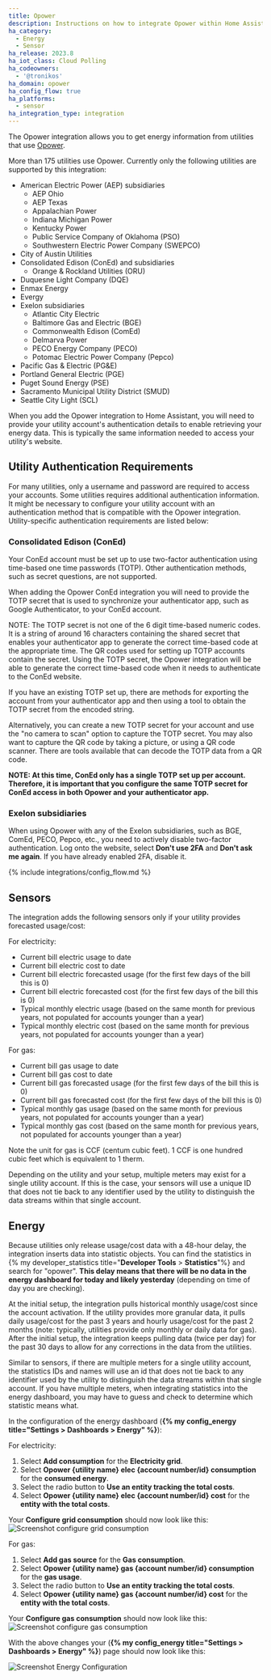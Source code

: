```yaml
---
title: Opower
description: Instructions on how to integrate Opower within Home Assistant.
ha_category:
  - Energy
  - Sensor
ha_release: 2023.8
ha_iot_class: Cloud Polling
ha_codeowners:
  - '@tronikos'
ha_domain: opower
ha_config_flow: true
ha_platforms:
  - sensor
ha_integration_type: integration
---
```


The Opower integration allows you to get energy information from utilities that use [Opower](https://www.oracle.com/industries/utilities/opower-energy-efficiency/).

More than 175 utilities use Opower. Currently only the following utilities are supported by this integration:

- American Electric Power (AEP) subsidiaries
  - AEP Ohio
  - AEP Texas
  - Appalachian Power
  - Indiana Michigan Power
  - Kentucky Power
  - Public Service Company of Oklahoma (PSO)
  - Southwestern Electric Power Company (SWEPCO)
- City of Austin Utilities
- Consolidated Edison (ConEd) and subsidiaries
  - Orange & Rockland Utilities (ORU)
- Duquesne Light Company (DQE)
- Enmax Energy
- Evergy
- Exelon subsidiaries
  - Atlantic City Electric
  - Baltimore Gas and Electric (BGE)
  - Commonwealth Edison (ComEd)
  - Delmarva Power
  - PECO Energy Company (PECO)
  - Potomac Electric Power Company (Pepco)
- Pacific Gas & Electric (PG&E)
- Portland General Electric (PGE)
- Puget Sound Energy (PSE)
- Sacramento Municipal Utility District (SMUD)
- Seattle City Light (SCL)

When you add the Opower integration to Home Assistant, you will need to provide your utility account's authentication details to enable retrieving your energy data.
This is typically the same information needed to access your utility's website.

## Utility Authentication Requirements

For many utilities, only a username and password are required to access your accounts. Some utilities requires additional authentication information.
It might be necessary to configure your utility account with an authentication method that is compatible with the Opower integration.
Utility-specific authentication requirements are listed below:

### Consolidated Edison (ConEd)

Your ConEd account must be set up to use two-factor authentication using time-based one time passwords (TOTP). Other authentication methods, such as secret questions, are not supported.

When adding the Opower ConEd integration you will need to provide the TOTP secret that is used to synchronize your authenticator app, such as Google Authenticator, to your ConEd account.

NOTE: The TOTP secret is not one of the 6 digit time-based numeric codes.
It is a string of around 16 characters containing the shared secret that enables your authenticator app to generate the correct time-based code at the appropriate time.
The QR codes used for setting up TOTP accounts contain the secret.
Using the TOTP secret, the Opower integration will be able to generate the correct time-based code when it needs to authenticate to the ConEd website.

If you have an existing TOTP set up, there are methods for exporting the account from your authenticator app and then using a tool to obtain the TOTP secret from the encoded string.

Alternatively, you can create a new TOTP secret for your account and use the "no camera to scan" option to capture the TOTP secret. You may also want to capture the QR code by taking a picture, or using a QR code scanner. There are tools available that can decode the TOTP data from a QR code.

**NOTE: At this time, ConEd only has a single TOTP set up per account. Therefore, it is important that you configure the same TOTP secret for ConEd access in both Opower and your authenticator app.**

### Exelon subsidiaries

When using Opower with any of the Exelon subsidiaries, such as BGE, ComEd, PECO, Pepco, etc., you need to actively disable two-factor authentication. Log onto the website, select **Don't use 2FA** and **Don't ask me again**. If you have already enabled 2FA, disable it.

{% include integrations/config_flow.md %}

## Sensors

The integration adds the following sensors only if your utility provides forecasted usage/cost:

For electricity:

- Current bill electric usage to date
- Current bill electric cost to date
- Current bill electric forecasted usage (for the first few days of the bill this is 0)
- Current bill electric forecasted cost (for the first few days of the bill this is 0)
- Typical monthly electric usage (based on the same month for previous years, not populated for accounts younger than a year)
- Typical monthly electric cost (based on the same month for previous years, not populated for accounts younger than a year)

For gas:

- Current bill gas usage to date
- Current bill gas cost to date
- Current bill gas forecasted usage (for the first few days of the bill this is 0)
- Current bill gas forecasted cost (for the first few days of the bill this is 0)
- Typical monthly gas usage (based on the same month for previous years, not populated for accounts younger than a year)
- Typical monthly gas cost (based on the same month for previous years, not populated for accounts younger than a year)

Note the unit for gas is CCF (centum cubic feet). 1 CCF is one hundred cubic feet which is equivalent to 1 therm.

Depending on the utility and your setup, multiple meters may exist for a single utility account.
If this is the case, your sensors will use a unique ID that does not tie back to any identifier used by the utility to distinguish the data streams within that single account.

## Energy

Because utilities only release usage/cost data with a 48-hour delay, the integration inserts data into statistic objects.
You can find the statistics in {% my developer_statistics title="**Developer Tools** > **Statistics**"%} and search for "opower".
**This delay means that there will be no data in the energy dashboard for today and likely yesterday** (depending on time of day you are checking).

At the initial setup, the integration pulls historical monthly usage/cost since the account activation. If the utility provides more granular data, it pulls daily usage/cost for the past 3 years and hourly usage/cost for the past 2 months (note: typically, utilities provide only monthly or daily data for gas).
After the initial setup, the integration keeps pulling data (twice per day) for the past 30 days to allow for any corrections in the data from the utilities.

Similar to sensors, if there are multiple meters for a single utility account, the statistics IDs and names will use an id that does not tie back to any identifier used by the utility to distinguish the data streams within that single account.
If you have multiple meters, when integrating statistics into the energy dashboard, you may have to guess and check to determine which statistic means what.

In the configuration of the energy dashboard (**{% my config_energy title="Settings > Dashboards > Energy" %}**):

For electricity:

1. Select **Add consumption** for the **Electricity grid**.
2. Select **Opower {utility name} elec {account number/id} consumption** for the **consumed energy**.
3. Select the radio button to **Use an entity tracking the total costs**.
4. Select **Opower {utility name} elec {account number/id} cost** for the **entity with the total costs**.

Your **Configure grid consumption** should now look like this:
![Screenshot configure grid consumption](/images/integrations/opower/configure_grid_consumption.png)

For gas:

1. Select **Add gas source** for the **Gas consumption**.
2. Select **Opower {utility name} gas {account number/id} consumption** for the **gas usage**.
3. Select the radio button to **Use an entity tracking the total costs**.
4. Select **Opower {utility name} gas {account number/id} cost** for the **entity with the total costs**.

Your **Configure gas consumption** should now look like this:
![Screenshot configure gas consumption](/images/integrations/opower/configure_gas_consumption.png)

With the above changes your (**{% my config_energy title="Settings > Dashboards > Energy" %}**) page should now look like this:

![Screenshot Energy Configuration](/images/integrations/opower/energy_config.png)
